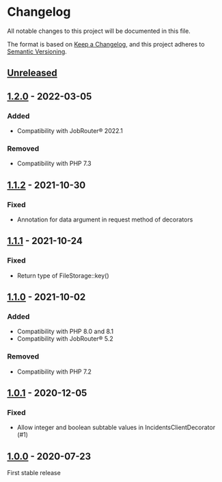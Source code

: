 # Changelog

All notable changes to this project will be documented in this file.

The format is based on [Keep a Changelog](https://keepachangelog.com/en/1.0.0/), and this project adheres
to [Semantic Versioning](https://semver.org/spec/v2.0.0.html).

## [Unreleased]

## [1.2.0] - 2022-03-05

### Added
- Compatibility with JobRouter® 2022.1

### Removed
- Compatibility with PHP 7.3

## [1.1.2] - 2021-10-30

### Fixed
- Annotation for data argument in request method of decorators

## [1.1.1] - 2021-10-24

### Fixed
- Return type of FileStorage::key()

## [1.1.0] - 2021-10-02

### Added
- Compatibility with PHP 8.0 and 8.1
- Compatibility with JobRouter® 5.2

### Removed
- Compatibility with PHP 7.2

## [1.0.1] - 2020-12-05

### Fixed
- Allow integer and boolean subtable values in IncidentsClientDecorator (#1)

## [1.0.0] - 2020-07-23

First stable release


[Unreleased]: https://github.com/brotkrueml/jobrouter-client/compare/v1.2.0...HEAD
[1.2.0]: https://github.com/brotkrueml/jobrouter-client/compare/v1.1.2...v1.2.0
[1.1.2]: https://github.com/brotkrueml/jobrouter-client/compare/v1.1.1...v1.1.2
[1.1.1]: https://github.com/brotkrueml/jobrouter-client/compare/v1.1.0...v1.1.1
[1.1.0]: https://github.com/brotkrueml/jobrouter-client/compare/v1.0.1...v1.1.0
[1.0.1]: https://github.com/brotkrueml/jobrouter-client/compare/v1.0.0...v1.0.1
[1.0.0]: https://github.com/brotkrueml/jobrouter-client/releases/tag/v1.0.0

